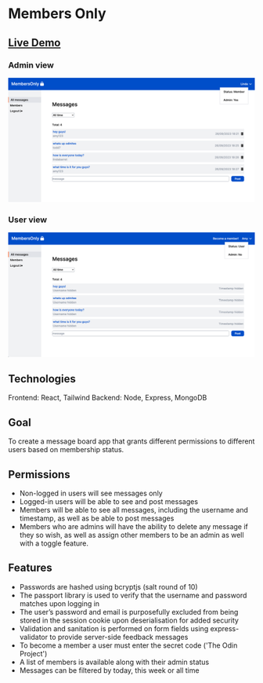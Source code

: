 # Members Only

## [Live Demo](http://members-only-erinsophie.netlify.app)

### Admin view

![Admin view](./client/public/img/admin.png)

### User view

![User view](./client/public/img/user.png)

## Technologies

Frontend: React, Tailwind
Backend: Node, Express, MongoDB

## Goal

To create a message board app that grants different permissions to different users based on membership status.

## Permissions

- Non-logged in users will see messages only
- Logged-in users will be able to see and post messages
- Members will be able to see all messages, including the username and timestamp, as well as be able to post messages
- Members who are admins will have the ability to delete any message if they so wish, as well as assign other members to be an admin as well with a toggle feature.

## Features

- Passwords are hashed using bcryptjs (salt round of 10)
- The passport library is used to verify that the username and password matches upon logging in
- The user’s password and email is purposefully excluded from being stored in the session cookie upon deserialisation for added security
- Validation and sanitation is performed on form fields using express-validator to provide server-side feedback messages
- To become a member a user must enter the secret code ('The Odin Project')
- A list of members is available along with their admin status
- Messages can be filtered by today, this week or all time

